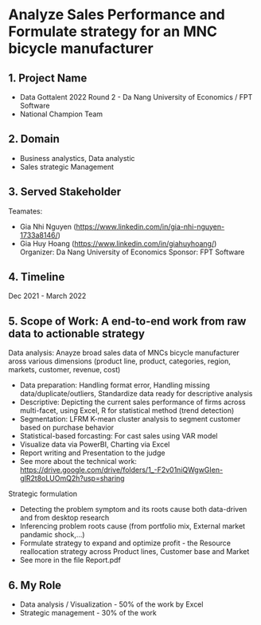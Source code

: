 # Analyze Sales Performance and Formulate strategy for an MNC bicycle manufacturer 

## 1. Project Name
+ Data Gottalent 2022 Round 2 - Da Nang University of Economics / FPT Software
+ National Champion Team

## 2. Domain
+ Business analystics, Data analystic
+ Sales strategic Management

## 3. Served Stakeholder
Teamates:  
+ Gia Nhi Nguyen (https://www.linkedin.com/in/gia-nhi-nguyen-1733a8146/)
+ Gia Huy Hoang (https://www.linkedin.com/in/giahuyhoang/)  
Organizer: Da Nang University of Economics
Sponsor: FPT Software

## 4. Timeline
Dec 2021 - March 2022

## 5. Scope of Work: A end-to-end work from raw data to actionable strategy
Data analysis: Anayze broad sales data of MNCs bicycle manufacturer aross various dimensions (product line, product, categories, region, markets, customer, revenue, cost)  
+ Data preparation: Handling format error, Handling missing data/duplicate/outliers, Standardize data ready for descriptive analysis
+ Descriptive: Depicting the current sales performance of firms across multi-facet, using Excel, R for statistical method (trend detection)
+ Segmentation: LFRM K-mean cluster analysis to segment customer based on purchase behavior
+ Statistical-based forcasting: For cast sales using VAR model
+ Visualize data via PowerBI, Charting via Excel
+ Report writing and Presentation to the judge
+ See more about the technical work: https://drive.google.com/drive/folders/1_-F2v01niQWgwGIen-glR2t8oLUOmQ2h?usp=sharing
   
Strategic formulation
+ Detecting the problem symptom and its roots cause both data-driven and from desktop research 
+ Inferencing problem roots cause (from portfolio mix, External market pandamic shock,...)
+ Formulate strategy to expand and optimize profit - the Resource reallocation strategy across Product lines, Customer base and Market
+ See more in the file Report.pdf

   
## 6. My Role
- Data analysis / Visualization - 50% of the work by Excel
- Strategic management - 30% of the work



